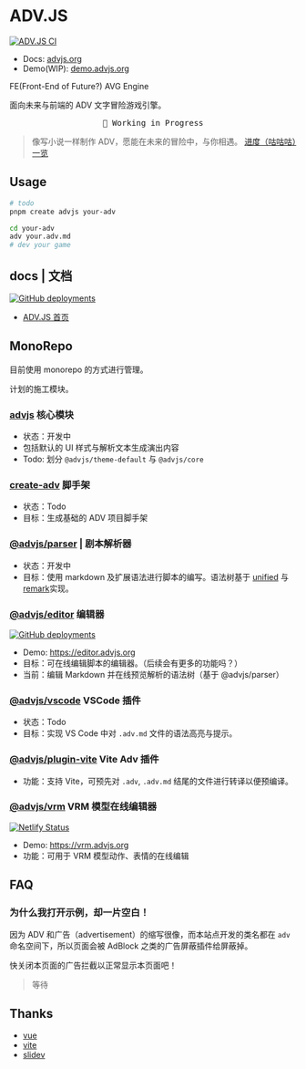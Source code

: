 # ADV.JS

[![ADV.JS CI](https://github.com/YunYouJun/advjs/workflows/ADV.JS%20CI/badge.svg)](https://github.com/YunYouJun/advjs/actions)

- Docs: [advjs.org](https://advjs.org)
- Demo(WIP): [demo.advjs.org](https://demo.advjs.org)

FE(Front-End of Future?) AVG Engine

面向未来与前端的 ADV 文字冒险游戏引擎。

<pre align="center">
🧪 Working in Progress
</pre>

> 像写小说一样制作 ADV，愿能在未来的冒险中，与你相遇。
> [进度（咕咕咕）一览](https://www.yunyoujun.cn/posts/make-an-avg-engine/)

## Usage

```bash
# todo
pnpm create advjs your-adv
```

```bash
cd your-adv
adv your.adv.md
# dev your game
```

## docs | 文档

[![GitHub deployments](https://img.shields.io/github/deployments/YunYouJun/advjs/Production%20%E2%80%93%20advjs?label=vercel&logo=vercel&logoColor=white)](https://github.com/YunYouJun/advjs/deployments/activity_log?environment=Production+%E2%80%93+advjs)

- [ADV.JS 首页](https://advjs.org)

## MonoRepo

目前使用 monorepo 的方式进行管理。

计划的施工模块。

### [advjs](./packages/advjs) 核心模块

- 状态：开发中
- 包括默认的 UI 样式与解析文本生成演出内容
- Todo: 划分 `@advjs/theme-default` 与 `@advjs/core`

### [create-adv](./packages/create-adv) 脚手架

- 状态：Todo
- 目标：生成基础的 ADV 项目脚手架

### [@advjs/parser](./packages/parser) | 剧本解析器

- 状态：开发中
- 目标：使用 markdown 及扩展语法进行脚本的编写。语法树基于 [unified](https://github.com/unifiedjs/unified) 与 [remark](https://github.com/remarkjs/remark)实现。

### [@advjs/editor](./packages/editor) 编辑器

[![GitHub deployments](https://img.shields.io/github/deployments/YunYouJun/advjs/Production%20%E2%80%93%20advjs-editor?label=vercel&logo=vercel&logoColor=white)](https://github.com/YunYouJun/advjs/deployments/activity_log?environment=Production+%E2%80%93+advjs-editor)

- Demo: <https://editor.advjs.org>
- 目标：可在线编辑脚本的编辑器。（后续会有更多的功能吗？）
- 当前：编辑 Markdown 并在线预览解析的语法树（基于 @advjs/parser）

### [@advjs/vscode](./packages/vscode) VSCode 插件

- 状态：Todo
- 目标：实现 VS Code 中对 `.adv.md` 文件的语法高亮与提示。

### [@advjs/plugin-vite](./packages/plugin-vite) Vite Adv 插件

- 功能：支持 Vite，可预先对 `.adv`, `.adv.md` 结尾的文件进行转译以便预编译。

### [@advjs/vrm](./packages/vrm) VRM 模型在线编辑器

[![Netlify Status](https://api.netlify.com/api/v1/badges/33595ad5-4006-460e-a826-d7fd98a20638/deploy-status)](https://app.netlify.com/sites/gallant-goodall-b4101f/deploys)

- Demo: <https://vrm.advjs.org>
- 功能：可用于 VRM 模型动作、表情的在线编辑

## FAQ

### 为什么我打开示例，却一片空白！

因为 ADV 和广告（advertisement）的缩写很像，而本站点开发的类名都在 `adv` 命名空间下，所以页面会被 AdBlock 之类的广告屏蔽插件给屏蔽掉。

快关闭本页面的广告拦截以正常显示本页面吧！

> 等待

## Thanks

- [vue](https://github.com/vuejs/core)
- [vite](https://github.com/vitejs/vite)
- [slidev](https://github.com/slidevjs/slidev)
